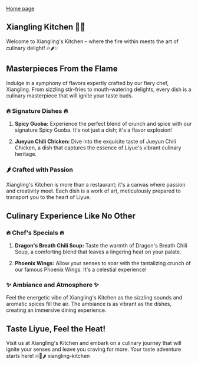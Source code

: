 [Home page](home.png)
## Xiangling Kitchen 🍜🔥

Welcome to Xiangling's Kitchen – where the fire within meets the art of culinary delight! 🔥🌶️✨

## Masterpieces From the Flame

Indulge in a symphony of flavors expertly crafted by our fiery chef, Xiangling. From sizzling stir-fries to mouth-watering delights, every dish is a culinary masterpiece that will ignite your taste buds.

### 🔥 Signature Dishes 🔥

1. **Spicy Guoba:**
   Experience the perfect blend of crunch and spice with our signature Spicy Guoba. It's not just a dish; it's a flavor explosion!

2. **Jueyun Chili Chicken:**
   Dive into the exquisite taste of Jueyun Chili Chicken, a dish that captures the essence of Liyue's vibrant culinary heritage.

### 🌶️ Crafted with Passion

Xiangling's Kitchen is more than a restaurant; it's a canvas where passion and creativity meet. Each dish is a work of art, meticulously prepared to transport you to the heart of Liyue.

## Culinary Experience Like No Other

### 🔥 Chef's Specials 🔥

1. **Dragon's Breath Chili Soup:**
   Taste the warmth of Dragon's Breath Chili Soup, a comforting blend that leaves a lingering heat on your palate.

2. **Phoenix Wings:**
   Allow your senses to soar with the tantalizing crunch of our famous Phoenix Wings. It's a celestial experience!

### ✨ Ambiance and Atmosphere ✨

Feel the energetic vibe of Xiangling's Kitchen as the sizzling sounds and aromatic spices fill the air. The ambiance is as vibrant as the dishes, creating an immersive dining experience.

## Taste Liyue, Feel the Heat!

Visit us at Xiangling's Kitchen and embark on a culinary journey that will ignite your senses and leave you craving for more. Your taste adventure starts here! 🔥🍜🌶️ xiangling-kitchen
